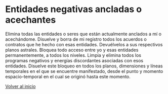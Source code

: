 # Entidades negativas ancladas o acechantes

Elimina todas las entidades o seres que están actualmente anclados a mí o acechándome. Disuelve y borra de mi registro todos los acuerdos o contratos que he hecho con esas entidades. Devuélvelos a sus respectivos planos astrales. Bloquea todo acceso entre yo y esas entidades permanentemente, a todos los niveles. Limpia y elimina todos los programas negativos y energías discordantes asociadas con esos entidades. Disuelve este bloqueo en todos los planos, dimensiones y líneas temporales en el que se encuentre manifestado, desde el punto y momento espacio-temporal en el cual se originó hasta este momento.

[Volver al inicio](../index.md)
